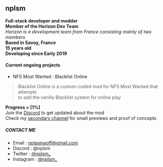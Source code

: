 ## nplsm

**Full-stack developer and modder**  
**Member of the Horizon Dev Team**  
*Horizon is a development team from France consisting mainly of two members*  
**Based in Savoy, France**  
**15 years old**  
**Developing since Early 2019**

#### Current ongoing projects
- NFS Most Wanted : Blacklist Online  
> Blacklist Online is a custom-coded mod for NFS Most Wanted that attempts  
> to add the vanilla Blacklist system for online play

**Progress > \[1%\]**  
Join the [Discord](https://discord.gg/vpQKx87Wfe) to get updated about the mod  
Check my [secondary channel](https://www.youtube.com/@nplsm2) for small previews and proof of concepts


##### CONTACT ME
- Email : nplasmaoff@gmail.com  
- Discord : @nplsm  
- Twitter : [@nplsm_](https://twitter.com/nplsm_)  
- Instagram : [@nplsm_](https://www.instagram.com/nplsm_/)
